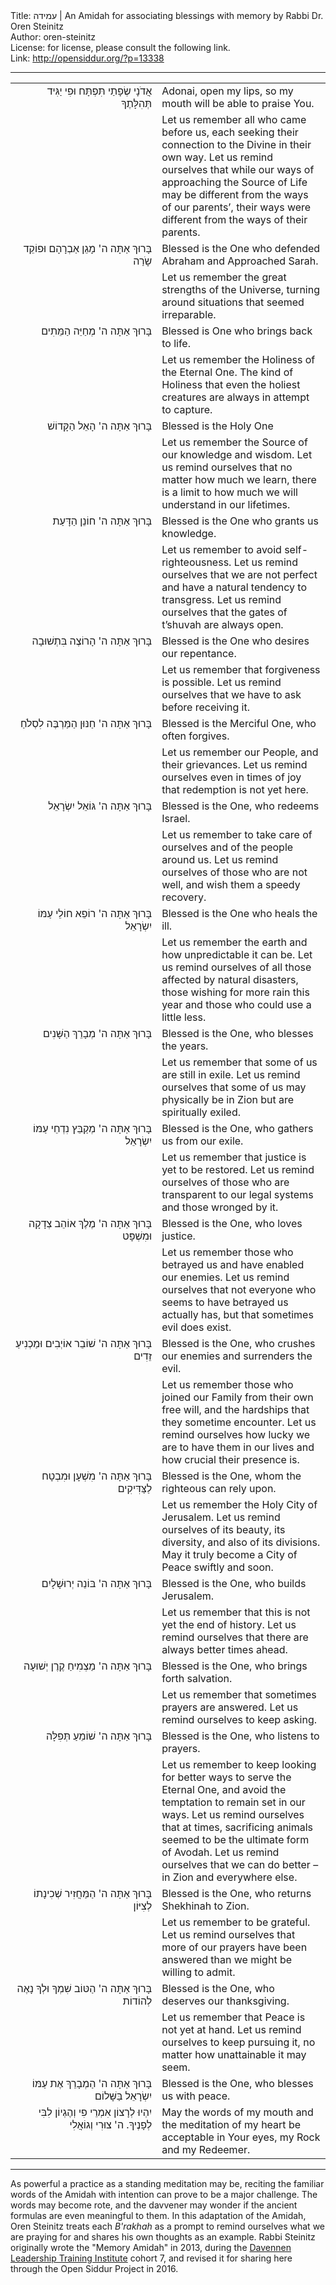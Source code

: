<html>
<head></head>
<body>
Title: עמידה | An Amidah for associating blessings with memory by Rabbi Dr. Oren Steinitz<br />
Author: oren-steinitz<br />
License: for license, please consult the following link.<br />
Link: <a href="http://opensiddur.org/?p=13338">http://opensiddur.org/?p=13338</a>
<p />
<hr />

<table style="margin-left: auto;margin-right: auto;">
<tbody>
<tr><td style="vertical-align:top;" width="46%">
<div class="liturgy" style="text-align: right;"><span lang="he">
אֲדֹנָי
 שְׂפָתַי תִּפְתָּח 
וּפִי יַגִּיד תְּהִלָּתֶךָ
</span></div></td>

<td style="vertical-align:top;" width="53%"><div class="english">
Adonai, 
open my lips, 
so my mouth will be able to praise You.
</div></td>
</tr>


<tr><td style="vertical-align:top;" width="46%">
<div class="liturgy" style="text-align: right;"><span lang="he">

</span></div></td>

<td style="vertical-align:top;" width="53%"><div class="english">
Let us remember all who came before us, each seeking their connection to the Divine in their own way. 
Let us remind ourselves that while our ways of approaching the Source of Life may be different from the ways of our parents’, their ways were different from the ways of their parents.
</div></td>
</tr>


<tr><td style="vertical-align:top;" width="46%">
<div class="liturgy" style="text-align: right;"><span lang="he">
בָּרוּךְ אַתָּה ה' מָגֵן אַבְרָהָם וּפוֹקֵד שָֹרַה
</span></div></td>

<td style="vertical-align:top;" width="53%"><div class="english">
Blessed is the One who defended Abraham and Approached Sarah.
</div></td>
</tr>


<tr><td style="vertical-align:top;" width="46%">
<div class="liturgy" style="text-align: right;"><span lang="he">

</span></div></td>

<td style="vertical-align:top;" width="53%"><div class="english">
Let us remember the great strengths of the Universe, turning around situations that seemed irreparable.
</div></td>
</tr>


<tr><td style="vertical-align:top;" width="46%">
<div class="liturgy" style="text-align: right;"><span lang="he">
בָּרוּךְ אַתָּה ה' מְחַיֵּה הַמֵּתִים
</span></div></td>

<td style="vertical-align:top;" width="53%"><div class="english">
Blessed is One who brings back to life.
</div></td>
</tr>


<tr><td style="vertical-align:top;" width="46%">
<div class="liturgy" style="text-align: right;"><span lang="he">

</span></div></td>

<td style="vertical-align:top;" width="53%"><div class="english">
Let us remember the Holiness of the Eternal One. The kind of Holiness that even the holiest creatures are always in attempt to capture.
</div></td>
</tr>


<tr><td style="vertical-align:top;" width="46%">
<div class="liturgy" style="text-align: right;"><span lang="he">
בָּרוּךְ אַתָּה ה' הָאֵל הַקָּדוֹשׁ
</span></div></td>

<td style="vertical-align:top;" width="53%"><div class="english">
Blessed is the Holy One
</div></td>
</tr>


<tr><td style="vertical-align:top;" width="46%">
<div class="liturgy" style="text-align: right;"><span lang="he">

</span></div></td>

<td style="vertical-align:top;" width="53%"><div class="english">
Let us remember the Source of our knowledge and wisdom.
Let us remind ourselves that no matter how much we learn, there is a limit to how much we will understand in our lifetimes.
</div></td>
</tr>


<tr><td style="vertical-align:top;" width="46%">
<div class="liturgy" style="text-align: right;"><span lang="he">
בָּרוּךְ אַתָּה ה' חוֹנֵן הַדָּעַת
</span></div></td>

<td style="vertical-align:top;" width="53%"><div class="english">
Blessed is the One who grants us knowledge.
</div></td>
</tr>


<tr><td style="vertical-align:top;" width="46%">
<div class="liturgy" style="text-align: right;"><span lang="he">

</span></div></td>

<td style="vertical-align:top;" width="53%"><div class="english">
Let us remember to avoid self-righteousness.
Let us remind ourselves that we are not perfect and have a natural tendency to transgress.
Let us remind ourselves that the gates of t’shuvah are always open.
</div></td>
</tr>


<tr><td style="vertical-align:top;" width="46%">
<div class="liturgy" style="text-align: right;"><span lang="he">
בָּרוּךְ אַתָּה ה' הָרוֹצֶה בִּתְשׁוּבָה
</span></div></td>

<td style="vertical-align:top;" width="53%"><div class="english">
Blessed is the One who desires our repentance.
</div></td>
</tr>


<tr><td style="vertical-align:top;" width="46%">
<div class="liturgy" style="text-align: right;"><span lang="he">

</span></div></td>

<td style="vertical-align:top;" width="53%"><div class="english">
Let us remember that forgiveness is possible.
Let us remind ourselves that we have to ask before receiving it.
</div></td>
</tr>


<tr><td style="vertical-align:top;" width="46%">
<div class="liturgy" style="text-align: right;"><span lang="he">
בָּרוּךְ אַתָּה ה' חַנּוּן הַמַּרְבֶּה לִסְלֹחַ
</span></div></td>

<td style="vertical-align:top;" width="53%"><div class="english">
Blessed is the Merciful One, who often forgives.
</div></td>
</tr>


<tr><td style="vertical-align:top;" width="46%">
<div class="liturgy" style="text-align: right;"><span lang="he">

</span></div></td>

<td style="vertical-align:top;" width="53%"><div class="english">
Let us remember our People, and their grievances.
Let us remind ourselves even in times of joy that redemption is not yet here.
</div></td>
</tr>


<tr><td style="vertical-align:top;" width="46%">
<div class="liturgy" style="text-align: right;"><span lang="he">
בָּרוּךְ אַתָּה ה' גּוֹאֵל יִשְׂרָאֵל
</span></div></td>

<td style="vertical-align:top;" width="53%"><div class="english">
Blessed is the One, who redeems Israel.
</div></td>
</tr>


<tr><td style="vertical-align:top;" width="46%">
<div class="liturgy" style="text-align: right;"><span lang="he">

</span></div></td>

<td style="vertical-align:top;" width="53%"><div class="english">
Let us remember to take care of ourselves and of the people around us.
Let us remind ourselves of those who are not well, and wish them a speedy recovery.
</div></td>
</tr>


<tr><td style="vertical-align:top;" width="46%">
<div class="liturgy" style="text-align: right;"><span lang="he">
בָּרוּךְ אַתָּה ה' רוֹפֵא חוֹלֵי עַמּוֹ יִשְׂרָאֵל
</span></div></td>

<td style="vertical-align:top;" width="53%"><div class="english">
Blessed is the One who heals the ill.
</div></td>
</tr>


<tr><td style="vertical-align:top;" width="46%">
<div class="liturgy" style="text-align: right;"><span lang="he">

</span></div></td>

<td style="vertical-align:top;" width="53%"><div class="english">
Let us remember the earth and how unpredictable it can be.
Let us remind ourselves of all those affected by natural disasters, those wishing for more rain this year and those who could use a little less.
</div></td>
</tr>


<tr><td style="vertical-align:top;" width="46%">
<div class="liturgy" style="text-align: right;"><span lang="he">
בָּרוּךְ אַתָּה ה' מְבָרֵךְ הַשָּׁנִים
</span></div></td>

<td style="vertical-align:top;" width="53%"><div class="english">
Blessed is the One, who blesses the years.
</div></td>
</tr>


<tr><td style="vertical-align:top;" width="46%">
<div class="liturgy" style="text-align: right;"><span lang="he">

</span></div></td>

<td style="vertical-align:top;" width="53%"><div class="english">
Let us remember that some of us are still in exile.
Let us remind ourselves that some of us may physically be in Zion but are spiritually exiled.
</div></td>
</tr>


<tr><td style="vertical-align:top;" width="46%">
<div class="liturgy" style="text-align: right;"><span lang="he">
בָּרוּךְ אַתָּה ה' מְקַבֵּץ נִדְחֵי עַמּוֹ יִשְׂרָאֵל
</span></div></td>

<td style="vertical-align:top;" width="53%"><div class="english">
Blessed is the One, who gathers us from our exile.
</div></td>
</tr>


<tr><td style="vertical-align:top;" width="46%">
<div class="liturgy" style="text-align: right;"><span lang="he">

</span></div></td>

<td style="vertical-align:top;" width="53%"><div class="english">
Let us remember that justice is yet to be restored.
Let us remind ourselves of those who are transparent to our legal systems and those wronged by it.
</div></td>
</tr>


<tr><td style="vertical-align:top;" width="46%">
<div class="liturgy" style="text-align: right;"><span lang="he">
בָּרוּךְ אַתָּה ה' מֶלֶךְ אוֹהֵב צְדָקָה וּמִשְׁפָּט
</span></div></td>

<td style="vertical-align:top;" width="53%"><div class="english">
Blessed is the One, who loves justice.
</div></td>
</tr>


<tr><td style="vertical-align:top;" width="46%">
<div class="liturgy" style="text-align: right;"><span lang="he">

</span></div></td>

<td style="vertical-align:top;" width="53%"><div class="english">
Let us remember those who betrayed us and have enabled our enemies.
Let us remind ourselves that not everyone who seems to have betrayed us actually has, but that sometimes evil does exist.
</div></td>
</tr>


<tr><td style="vertical-align:top;" width="46%">
<div class="liturgy" style="text-align: right;"><span lang="he">
בָּרוּךְ אַתָּה ה' שׁוֹבֵר אוֹיְבִים וּמַכְנִיעַ זֵדִים
</span></div></td>

<td style="vertical-align:top;" width="53%"><div class="english">
Blessed is the One, who crushes our enemies and surrenders the evil.
</div></td>
</tr>


<tr><td style="vertical-align:top;" width="46%">
<div class="liturgy" style="text-align: right;"><span lang="he">

</span></div></td>

<td style="vertical-align:top;" width="53%"><div class="english">
Let us remember those who joined our Family from their own free will, and the hardships that they sometime encounter.
Let us remind ourselves how lucky we are to have them in our lives and how crucial their presence is.
</div></td>
</tr>


<tr><td style="vertical-align:top;" width="46%">
<div class="liturgy" style="text-align: right;"><span lang="he">
בָּרוּךְ אַתָּה ה' מִשְׁעָן וּמִבְטָח לַצַּדִּיקִים
</span></div></td>

<td style="vertical-align:top;" width="53%"><div class="english">
Blessed is the One, whom the righteous can rely upon.
</div></td>
</tr>


<tr><td style="vertical-align:top;" width="46%">
<div class="liturgy" style="text-align: right;"><span lang="he">

</span></div></td>

<td style="vertical-align:top;" width="53%"><div class="english">
Let us remember the Holy City of Jerusalem.
Let us remind ourselves of its beauty, its diversity, and also of its divisions. May it truly become a City of Peace swiftly and soon.
</div></td>
</tr>


<tr><td style="vertical-align:top;" width="46%">
<div class="liturgy" style="text-align: right;"><span lang="he">
בָּרוּךְ אַתָּה ה' בּוֹנֵה יְרוּשָׁלָיִם
</span></div></td>

<td style="vertical-align:top;" width="53%"><div class="english">
Blessed is the One, who builds Jerusalem.
</div></td>
</tr>


<tr><td style="vertical-align:top;" width="46%">
<div class="liturgy" style="text-align: right;"><span lang="he">

</span></div></td>

<td style="vertical-align:top;" width="53%"><div class="english">
Let us remember that this is not yet the end of history.
Let us remind ourselves that there are always better times ahead.
</div></td>
</tr>


<tr><td style="vertical-align:top;" width="46%">
<div class="liturgy" style="text-align: right;"><span lang="he">
בָּרוּךְ אַתָּה ה' מַצְמִיחַ קֶרֶן יְשׁוּעָה
</span></div></td>

<td style="vertical-align:top;" width="53%"><div class="english">
Blessed is the One, who brings forth salvation.
</div></td>
</tr>


<tr><td style="vertical-align:top;" width="46%">
<div class="liturgy" style="text-align: right;"><span lang="he">

</span></div></td>

<td style="vertical-align:top;" width="53%"><div class="english">
Let us remember that sometimes prayers are answered.
Let us remind ourselves to keep asking.
</div></td>
</tr>


<tr><td style="vertical-align:top;" width="46%">
<div class="liturgy" style="text-align: right;"><span lang="he">
בָּרוּךְ אַתָּה ה' שׁוֹמֵעַ תְּפִלָּה
</span></div></td>

<td style="vertical-align:top;" width="53%"><div class="english">
Blessed is the One, who listens to prayers.
</div></td>
</tr>


<tr><td style="vertical-align:top;" width="46%">
<div class="liturgy" style="text-align: right;"><span lang="he">

</span></div></td>

<td style="vertical-align:top;" width="53%"><div class="english">
Let us remember to keep looking for better ways to serve the Eternal One, and avoid the temptation to remain set in our ways. 
Let us remind ourselves that at times, sacrificing animals seemed to be the ultimate form of Avodah.
Let us remind ourselves that we can do better – in Zion and everywhere else.
</div></td>
</tr>


<tr><td style="vertical-align:top;" width="46%">
<div class="liturgy" style="text-align: right;"><span lang="he">
בָּרוּךְ אַתָּה ה' הַמַּחֲזִיר שְׁכִינָתוֹ לְצִיּוֹן
</span></div></td>

<td style="vertical-align:top;" width="53%"><div class="english">
Blessed is the One, who returns Shekhinah to Zion.
</div></td>
</tr>


<tr><td style="vertical-align:top;" width="46%">
<div class="liturgy" style="text-align: right;"><span lang="he">

</span></div></td>

<td style="vertical-align:top;" width="53%"><div class="english">
Let us remember to be grateful. 
Let us remind ourselves that more of our prayers have been answered than we might be willing to admit.
</div></td>
</tr>


<tr><td style="vertical-align:top;" width="46%">
<div class="liturgy" style="text-align: right;"><span lang="he">
בָּרוּךְ אַתָּה ה' הַטּוֹב שִׁמְךָ וּלְךָ נָאֶה לְהוֹדוֹת
</span></div></td>

<td style="vertical-align:top;" width="53%"><div class="english">
Blessed is the One, who deserves our thanksgiving. 
</div></td>
</tr>


<tr><td style="vertical-align:top;" width="46%">
<div class="liturgy" style="text-align: right;"><span lang="he">

</span></div></td>

<td style="vertical-align:top;" width="53%"><div class="english">
Let us remember that Peace is not yet at hand.
Let us remind ourselves to keep pursuing it, no matter how unattainable it may seem.
</div></td>
</tr>


<tr><td style="vertical-align:top;" width="46%">
<div class="liturgy" style="text-align: right;"><span lang="he">
בָּרוּךְ אַתָּה ה' הַמְבָרֵךְ אֶת עַמּוֹ יִשְׂרָאֵל בַּשָּׁלוֹם
</span></div></td>

<td style="vertical-align:top;" width="53%"><div class="english">
Blessed is the One, who blesses us with peace.
</div></td>
</tr>


<tr><td style="vertical-align:top;" width="46%">
<div class="liturgy" style="text-align: right;"><span lang="he">
יִהְיוּ לְרָצוֹן אִמְרֵי פִי וְהֶגְיוֹן לִבִּי לְפָנֶיךָ. ה' צוּרִי וְגוֹאֲלִי
</span></div></td>

<td style="vertical-align:top;" width="53%"><div class="english">
May the words of my mouth and the meditation of my heart be acceptable in Your eyes, my Rock and my Redeemer. 
</div></td>
</tr>
</tbody></table>

<hr />
As powerful a practice as a standing meditation may be, reciting the familiar words of the Amidah with intention can prove to be a major challenge. The words may become rote, and the davvener may wonder if the ancient formulas are even meaningful to them. In this adaptation of the Amidah, Oren Steinitz treats each <em>B'rakhah</em> as a prompt to remind ourselves what we are praying for and shares his own thoughts as an example. Rabbi Steinitz originally wrote the "Memory Amidah" in 2013, during the <a href="http://dlti.org/">Davennen Leadership Training Institute</a> cohort 7, and revised it for sharing here through the Open Siddur Project in 2016.
</body>
</html>